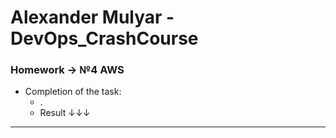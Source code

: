 # Alexander Mulyar - DevOps_CrashCourse 
   <h3>Homework -> №4 AWS</h3>

- Completion of the task:
   - .
   - Result ↓↓↓ 
____

